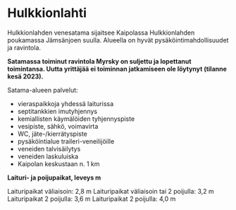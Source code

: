 # Hulkkionlahti

Hulkkionlahden venesatama sijaitsee Kaipolassa Hulkkionlahden poukamassa Jämsänjoen suulla. Alueella on hyvät pysäköintimahdollisuudet ja ravintola.

**Satamassa toiminut ravintola Myrsky on suljettu ja lopettanut toimintansa. Uutta yrittäjää ei toiminnan jatkamiseen ole löytynyt (tilanne kesä 2023).**

Satama-alueen palvelut:

- vieras­paikkoja yhdessä laiturissa
- septitankkien imutyhjennys
- kemiallisten käymälöiden tyh­jennyspiste
- vesipiste, sähkö, voimavirta
- WC, jäte-/kierrätyspiste
- pysäköintialue traileri-veneilijöille
- veneiden talvisäilytys
- veneiden laskuluiska
- Kaipolan keskustaan n. 1 km

**Laituri- ja poijupaikat, leveys m**

Laituripaikat väliaisoin: 2,8 m
Laituripaikat väliaisoin tai 2 poijulla: 3,2 m
Laituripaikat 2 poijulla: 3,6 m
Laituripaikat 2 poijulla: 4,0 m
